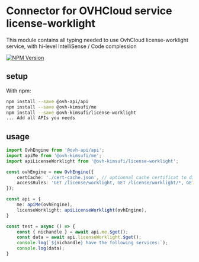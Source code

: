 # Connector for OVHCloud service license-worklight

This module contains all typing needed to use OvhCloud license-worklight service, with hi-level IntelliSense / Code complession

[![NPM Version](https://img.shields.io/npm/v/@ovh-kimsufi/license-worklight.svg?style=flat)](https://www.npmjs.org/package/@ovh-kimsufi/license-worklight)

## setup

With npm:
````bash
npm install --save @ovh-api/api
npm install --save @ovh-kimsufi/me
npm install --save @ovh-kimsufi/license-worklight
... Add all APIs you needs
````

## usage

````typescript
import OvhEngine from '@ovh-api/api';
import apiMe from '@ovh-kimsufi/me';
import apiLicenseWorklight from '@ovh-kimsufi/license-worklight';

const ovhEngine = new OvhEngine({ 
    certCache: './cert-cache.json', // optionnal cache certificat to disk
    accessRules: 'GET /license/worklight, GET /license/worklight/*, GET /me', // optionnal limit the requested privileges.
});

const api = {
    me: apiMe(ovhEngine),
    licenseWorklight: apiLicenseWorklight(ovhEngine),
}

const test = async () => {
    const { nichandle } = await api.me.$get();
    const data = await api.licenseWorklight.$get();
    console.log(`${nichandle} have the following services:`);
    console.log(data);
}

````
